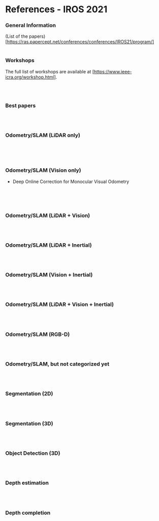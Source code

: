 # References - IROS 2021

<!---
Started to write on Oct 21 2021
Zahra
-->


### General Information
(List of the papers)[https://ras.papercept.net/conferences/conferences/IROS21/program/]
<br/>
<br/>


### Workshops
The full list of workshops are available at [https://www.ieee-icra.org/workshop.html].

<br/>
<br/>


### Best papers

<br/>
<br/>


### Odometry/SLAM (LiDAR only)

<br/>


<br/>
<br/>


### Odometry/SLAM (Vision only)
- Deep Online Correction for Monocular Visual Odometry
<br/>


<br/>
<br/>


### Odometry/SLAM (LiDAR + Vision)

<br/>
<br/>


### Odometry/SLAM (LiDAR + Inertial)

<br/>
<br/>


### Odometry/SLAM (Vision + Inertial)

<br/>
<br/>


### Odometry/SLAM (LiDAR + Vision + Inertial)

<br/>
<br/>


### Odometry/SLAM (RGB-D)

<br/>
<br/>


### Odometry/SLAM, but not categorized yet

<br/>
<br/>


### Segmentation (2D) 

<br/>
<br/>


### Segmentation (3D) 

<br/>
<br/>


### Object Detection (3D)

<br/>
<br/>


### Depth estimation

<br/>
<br/>


### Depth completion

<br/>
<br/>


 
